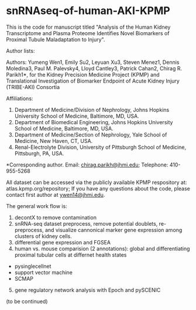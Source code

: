 # snRNAseq-of-human-AKI-KPMP

This is the code for manuscript titled "Analysis of the Human Kidney Transcriptome and Plasma Proteome Identifies Novel Biomarkers of Proximal Tubule Maladaptation to Injury". 

Author lists:

Authors:  Yumeng Wen1, Emily Su2, Leyuan Xu3, Steven Menez1, Dennis Moledina3, Paul M. Palevsky4, Lloyd Cantley3, Patrick Cahan2, Chirag R. Parikh1*, for the Kidney Precision Medicine Project (KPMP) and Translational Investigation of Biomarker Endpoint of Acute Kidney Injury (TRIBE-AKI) Consortia

Affiliations:
1. Department of Medicine/Division of Nephrology, Johns Hopkins University School of Medicine, Baltimore, MD, USA.
2. Department of Biomedical Engineering, Johns Hopkins University School of Medicine, Baltimore, MD, USA.
3. Department of Medicine/Section of Nephrology, Yale School of Medicine, New Haven, CT, USA.
4. Renal-Electrolyte Division, University of Pittsburgh School of Medicine, Pittsburgh, PA, USA.

*Corresponding author. Email:  chirag.parikh@jhmi.edu; Telephone: 410-955-5268

All dataset can be accessed via the publicly available KPMP respository at: atlas.kpmp.org/repository; 
If you have any questions about the code, please contact first author at ywen14@jhmi.edu. 

The general work flow is:
1. decontX to remove contamination
2. snRNA-seq dataset preprocess, remove potential doublets, re-preprocess, and visualize cannonical marker gene expression among clusters of kidney cells. 
3. differential gene expression and FGSEA
4. human vs. mouse comparision (2 annotations): global and differentiating proximal tubular cells at differnet health states
- pysinglecellnet
- support vector machine
- SCMAP
5. gene regulatory network analysis with Epoch and pySCENIC

(to be continued) 
